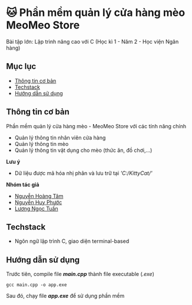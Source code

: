 # 🐱 Phần mềm quản lý cửa hàng mèo MeoMeo Store
Bài tập lớn: Lập trình nâng cao với C (Học kì 1 - Năm 2 - Học viện Ngân hàng)

## Mục lục
* [Thông tin cơ bản](#thông-tin-cơ-bản)
* [Techstack](#techstack)
* [Hướng dẫn sử dụng](#hướng-dẫn-sử-dụng)

## Thông tin cơ bản
Phần mềm quản lý cửa hàng mèo - MeoMeo Store với các tính năng chính
- Quản lý thông tin nhân viên cửa hàng
- Quản lý thông tin mèo
- Quản lý thông tin vật dụng cho mèo (thức ăn, đồ chơi,...)

**Lưu ý**
- Dữ liệu được mã hóa nhị phân và lưu trữ tại *'C:/KittyCat/'*

**Nhóm tác giả**
- [Nguyễn Hoàng Tâm](https://github.com/nghtamm2003)
- [Nguyễn Huy Phước](https://github.com/DurkYerunz)
- [Lương Ngọc Tuấn](https://github.com/TuanChill)
	
## Techstack
- Ngôn ngữ lập trình C, giao diện terminal-based
	
## Hướng dẫn sử dụng
Trước tiên, compile file ***main.cpp*** thành file executable (*.exe*)
```
gcc main.cpp -o app.exe
```
Sau đó, chạy file ***app.exe*** để sử dụng phần mềm
